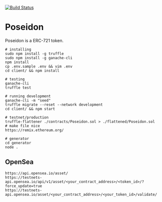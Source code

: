 [![Build Status](https://app.travis-ci.com/amperlabs/poseidon.svg)](https://app.travis-ci.com/github/amperlabs/poseidon)

# Poseidon

Poseidon is a ERC-721 token.

```
# installing
sudo npm install -g truffle
sudo npm install -g ganache-cli
npm install
cp .env.sample .env && vim .env
cd client/ && npm install

# testing
ganache-cli
truffle test

# running development
ganache-cli -m "seed"
truffle migrate --reset --network development
cd client/ && npm start

# testnet/production
truffle-flattener ./contracts/Poseidon.sol > ./flattened/Poseidon.sol
# make file nice
https://remix.ethereum.org/

# generator
cd generator
node .
```

## OpenSea

```
https://api.opensea.io/asset/
https://testnets-api.opensea.io/api/v1/asset/<your_contract_address>/<token_id>/?force_update=true
https://testnets-api.opensea.io/asset/<your_contract_address>/<your_token_id>/validate/ 
```